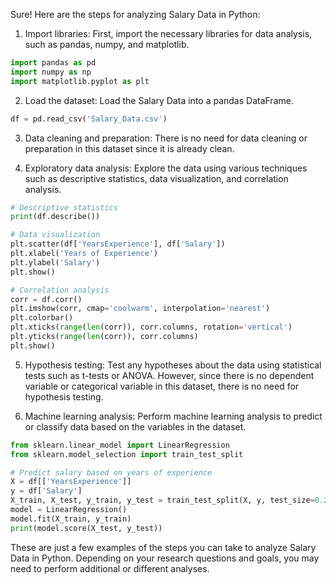 Sure! Here are the steps for analyzing Salary Data in Python:

1. Import libraries: First, import the necessary libraries for data analysis, such as pandas, numpy, and matplotlib.

```python
import pandas as pd
import numpy as np
import matplotlib.pyplot as plt
```

2. Load the dataset: Load the Salary Data into a pandas DataFrame.

```python
df = pd.read_csv('Salary_Data.csv')
```

3. Data cleaning and preparation: There is no need for data cleaning or preparation in this dataset since it is already clean.

4. Exploratory data analysis: Explore the data using various techniques such as descriptive statistics, data visualization, and correlation analysis.

```python
# Descriptive statistics
print(df.describe())

# Data visualization
plt.scatter(df['YearsExperience'], df['Salary'])
plt.xlabel('Years of Experience')
plt.ylabel('Salary')
plt.show()

# Correlation analysis
corr = df.corr()
plt.imshow(corr, cmap='coolwarm', interpolation='nearest')
plt.colorbar()
plt.xticks(range(len(corr)), corr.columns, rotation='vertical')
plt.yticks(range(len(corr)), corr.columns)
plt.show()
```

5. Hypothesis testing: Test any hypotheses about the data using statistical tests such as t-tests or ANOVA. However, since there is no dependent variable or categorical variable in this dataset, there is no need for hypothesis testing.

6. Machine learning analysis: Perform machine learning analysis to predict or classify data based on the variables in the dataset.

```python
from sklearn.linear_model import LinearRegression
from sklearn.model_selection import train_test_split

# Predict salary based on years of experience
X = df[['YearsExperience']]
y = df['Salary']
X_train, X_test, y_train, y_test = train_test_split(X, y, test_size=0.2, random_state=0)
model = LinearRegression()
model.fit(X_train, y_train)
print(model.score(X_test, y_test))
```

These are just a few examples of the steps you can take to analyze Salary Data in Python. Depending on your research questions and goals, you may need to perform additional or different analyses.